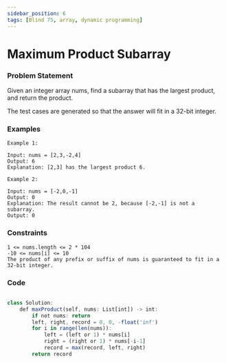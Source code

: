 ```yaml
---
sidebar_position: 6
tags: [Blind 75, array, dynamic programming]
---
```


# Maximum Product Subarray

### Problem Statement

Given an integer array nums, find a subarray that has the largest product, and return the product.

The test cases are generated so that the answer will fit in a 32-bit integer.

### Examples

```
Example 1:

Input: nums = [2,3,-2,4]
Output: 6
Explanation: [2,3] has the largest product 6.

Example 2:

Input: nums = [-2,0,-1]
Output: 0
Explanation: The result cannot be 2, because [-2,-1] is not a subarray.
Output: 0
```

### Constraints

```
1 <= nums.length <= 2 * 104
-10 <= nums[i] <= 10
The product of any prefix or suffix of nums is guaranteed to fit in a 32-bit integer.
```

### Code

```jsx title="Python3 Code"

class Solution:
    def maxProduct(self, nums: List[int]) -> int:
        if not nums: return
        left, right, record = 0, 0, -float('inf')
        for i in range(len(nums)):
            left = (left or 1) * nums[i]
            right = (right or 1) * nums[-i-1]
            record = max(record, left, right)
        return record


```
